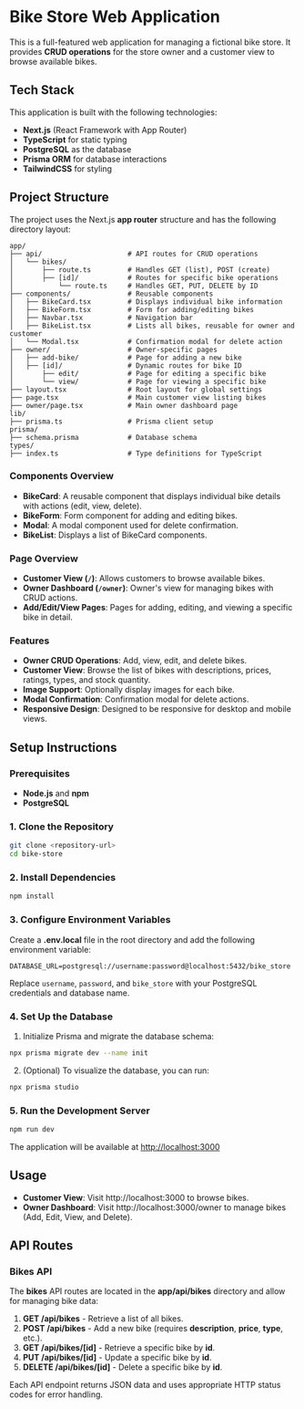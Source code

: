 # Bike Store Web Application

This is a full-featured web application for managing a fictional bike store. It provides **CRUD operations** for the store owner and a customer view to browse available bikes.

## Tech Stack

This application is built with the following technologies:

- **Next.js** (React Framework with App Router)
- **TypeScript** for static typing
- **PostgreSQL** as the database
- **Prisma ORM** for database interactions
- **TailwindCSS** for styling

## Project Structure

The project uses the Next.js **app router** structure and has the following directory layout:

```plaintext
app/
├── api/                     # API routes for CRUD operations
│   └── bikes/
│       ├── route.ts         # Handles GET (list), POST (create)
│       ├── [id]/            # Routes for specific bike operations
│           └── route.ts     # Handles GET, PUT, DELETE by ID
├── components/              # Reusable components
│   ├── BikeCard.tsx         # Displays individual bike information
│   ├── BikeForm.tsx         # Form for adding/editing bikes
│   ├── Navbar.tsx           # Navigation bar
│   ├── BikeList.tsx         # Lists all bikes, reusable for owner and customer
│   └── Modal.tsx            # Confirmation modal for delete action
├── owner/                   # Owner-specific pages
│   ├── add-bike/            # Page for adding a new bike
│   ├── [id]/                # Dynamic routes for bike ID
│       ├── edit/            # Page for editing a specific bike
│       └── view/            # Page for viewing a specific bike
├── layout.tsx               # Root layout for global settings
├── page.tsx                 # Main customer view listing bikes
├── owner/page.tsx           # Main owner dashboard page
lib/
├── prisma.ts                # Prisma client setup
prisma/
├── schema.prisma            # Database schema
types/
├── index.ts                 # Type definitions for TypeScript
```

### Components Overview

- **BikeCard**: A reusable component that displays individual bike details with actions (edit, view, delete).
- **BikeForm**: Form component for adding and editing bikes.
- **Modal**: A modal component used for delete confirmation.
- **BikeList**: Displays a list of BikeCard components.

### Page Overview

- **Customer View (`/`)**: Allows customers to browse available bikes.
- **Owner Dashboard (`/owner`)**: Owner's view for managing bikes with CRUD actions.
- **Add/Edit/View Pages**: Pages for adding, editing, and viewing a specific bike in detail.

### Features

- **Owner CRUD Operations**: Add, view, edit, and delete bikes.
- **Customer View**: Browse the list of bikes with descriptions, prices, ratings, types, and stock quantity.
- **Image Support**: Optionally display images for each bike.
- **Modal Confirmation**: Confirmation modal for delete actions.
- **Responsive Design**: Designed to be responsive for desktop and mobile views.

## Setup Instructions

### Prerequisites

- **Node.js** and **npm**
- **PostgreSQL**

### 1. Clone the Repository

```bash
git clone <repository-url>
cd bike-store
```

### 2. Install Dependencies

```bash
npm install
```

### 3. Configure Environment Variables

Create a **.env.local** file in the root directory and add the following environment variable:

```
DATABASE_URL=postgresql://username:password@localhost:5432/bike_store
```

Replace `username`, `password`, and `bike_store` with your PostgreSQL credentials and database name.

### 4. Set Up the Database

1. Initialize Prisma and migrate the database schema:

```bash
npx prisma migrate dev --name init
```

2. (Optional) To visualize the database, you can run:

```bash
npx prisma studio
```

### 5. Run the Development Server

```bash
npm run dev
```

The application will be available at [http://localhost:3000](http://localhost:3000)

## Usage

- **Customer View**: Visit http://localhost:3000 to browse bikes.
- **Owner Dashboard**: Visit http://localhost:3000/owner to manage bikes (Add, Edit, View, and Delete).

## API Routes

### Bikes API

The **bikes** API routes are located in the **app/api/bikes** directory and allow for managing bike data:

1. **GET /api/bikes** - Retrieve a list of all bikes.
2. **POST /api/bikes** - Add a new bike (requires **description**, **price**, **type**, etc.).
3. **GET /api/bikes/[id]** - Retrieve a specific bike by **id**.
4. **PUT /api/bikes/[id]** - Update a specific bike by **id**.
5. **DELETE /api/bikes/[id]** - Delete a specific bike by **id**.

Each API endpoint returns JSON data and uses appropriate HTTP status codes for error handling.
